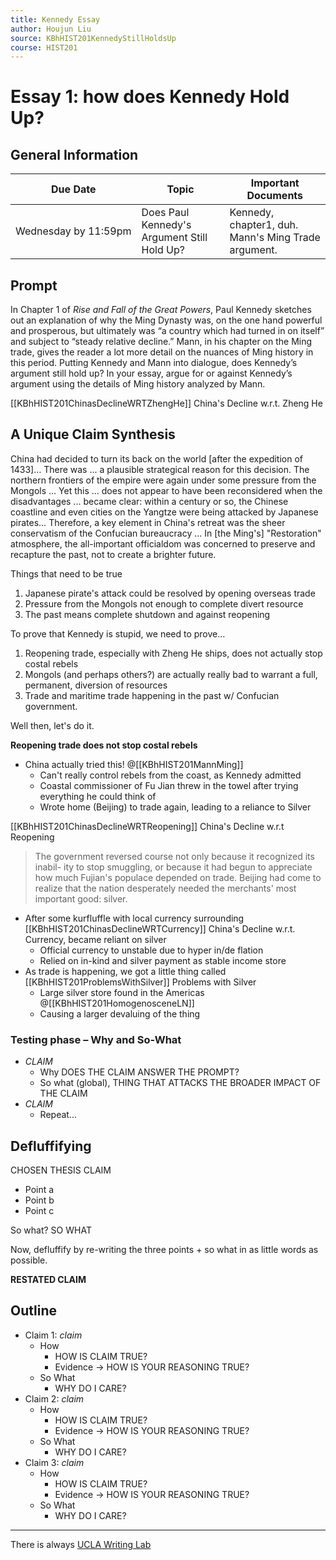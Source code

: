 ```yaml
---
title: Kennedy Essay
author: Houjun Liu
source: KBhHIST201KennedyStillHoldsUp
course: HIST201
---
```


# Essay 1: how does Kennedy Hold Up?
## General Information

| Due Date             | Topic                                       | Important Documents                                 |
|----------------------|---------------------------------------------|-----------------------------------------------------|
| Wednesday by 11:59pm | Does Paul Kennedy's Argument Still Hold Up? | Kennedy, chapter1, duh. Mann's Ming Trade argument. |

## Prompt
In Chapter 1 of _Rise and Fall of the Great Powers_, Paul Kennedy sketches out an explanation of why the Ming Dynasty was, on the one hand powerful and prosperous, but ultimately was “a country which had turned in on itself” and subject to “steady relative decline.” Mann, in his chapter on the Ming trade, gives the reader a lot more detail on the nuances of Ming history in this period. Putting Kennedy and Mann into dialogue, does Kennedy’s argument still hold up? In your essay, argue for or against Kennedy’s argument using the details of Ming history analyzed by Mann.

[[KBhHIST201ChinasDeclineWRTZhengHe]] China's Decline w.r.t. Zheng He

## A Unique Claim Synthesis

China had decided to turn its back on the world [after the expedition of 1433]… There was ... a plausible strategical reason for this decision. The northern frontiers of the empire were again under some pressure from the Mongols … Yet this ... does not appear to have been reconsidered when the disadvantages ... became clear: within a century or so, the Chinese coastline and even cities on the Yangtze were being attacked by Japanese pirates… Therefore, a key element in China's retreat was the sheer conservatism of the Confucian bureaucracy ... In [the Ming's] "Restoration" atmosphere, the all-important officialdom was concerned to preserve and recapture the past, not to create a brighter future.

Things that need to be true

1. Japanese pirate's attack could be resolved by opening overseas trade
2. Pressure from the Mongols not enough to complete divert resource
3. The past means complete shutdown and against reopening

To prove that Kennedy is stupid, we need to prove…

1. Reopening trade, especially with Zheng He ships, does not actually stop costal rebels
2. Mongols (and perhaps others?) are actually really bad to warrant a full, permanent, diversion of resources
3. Trade and maritime trade happening in the past w/ Confucian government.

Well then, let's do it.

**Reopening trade does not stop costal rebels**

* China actually tried this! @[[KBhHIST201MannMing]]
    * Can't really control rebels from the coast, as Kennedy admitted
    * Coastal commissioner of Fu Jian threw in the towel after trying everything he could think of
    * Wrote home (Beijing) to trade again, leading to a reliance to Silver
    
[[KBhHIST201ChinasDeclineWRTReopening]] China's Decline w.r.t Reopening

> The government reversed course not only because it recognized its inabil- ity to stop smuggling, or because it had begun to appreciate how much Fujian's populace depended on trade. Beijing had come to realize that the nation desperately needed the merchants' most important good: silver.

* After some kurfluffle with local currency surrounding [[KBhHIST201ChinasDeclineWRTCurrency]] China's Decline w.r.t. Currency, became reliant on silver
    * Official currency to unstable due to hyper in/de flation
    * Relied on in-kind and silver payment as stable income store
* As trade is happening, we got a little thing called [[KBhHIST201ProblemsWithSilver]] Problems with Silver
    * Large silver store found in the Americas @[[KBhHIST201HomogenosceneLN]]
    * Causing a larger devaluing of the thing

    
### Testing phase – Why and So-What
- *CLAIM*
	- Why DOES THE CLAIM ANSWER THE PROMPT?
	- So what (global), THING THAT ATTACKS THE BROADER IMPACT OF THE CLAIM
- *CLAIM*
	- Repeat...
    
## Defluffifying
CHOSEN THESIS CLAIM

* Point a 
* Point b
* Point c

So what? SO WHAT

Now, defluffify by re-writing the three points + so what in as little words as possible.

**RESTATED CLAIM**

## Outline
- Claim 1: *claim*
	- How
		- HOW IS CLAIM TRUE?
		- Evidence -> HOW IS YOUR REASONING TRUE?
	- So What
		- WHY DO I CARE?
- Claim 2: *claim*
	- How
		- HOW IS CLAIM TRUE?
		- Evidence -> HOW IS YOUR REASONING TRUE?
	- So What
		- WHY DO I CARE?
- Claim 3: *claim*
	- How
		- HOW IS CLAIM TRUE?
		- Evidence -> HOW IS YOUR REASONING TRUE?
	- So What
		- WHY DO I CARE?

***
There is always [UCLA Writing Lab](https://wp.ucla.edu/wp-content/uploads/2016/01/UWC_handouts_What-How-So-What-Thesis-revised-5-4-15-RZ.pdf)